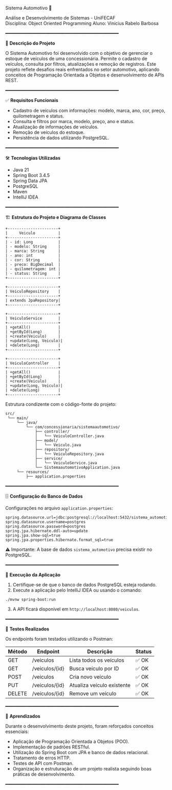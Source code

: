 
Sistema Automotivo 🚗

Análise e Desenvolvimento de Sistemas - UniFECAF  
Disciplina: Object Oriented Programming
Aluno: Vinicius Rabelo Barbosa

━━━━━━━━━━━━━━━━━━━━━━━━━━━━━━━━━━━━━━━━━━

📝 **Descrição do Projeto**

O Sistema Automotivo foi desenvolvido com o objetivo de gerenciar o estoque de veículos de uma concessionária. Permite o cadastro de veículos, consulta por filtros, atualizações e remoção de registros. Este projeto reflete desafios reais enfrentados no setor automotivo, aplicando conceitos de Programação Orientada a Objetos e desenvolvimento de APIs REST.

━━━━━━━━━━━━━━━━━━━━━━━━━━━━━━━━━━━━━━━━━━

✅ **Requisitos Funcionais**

- Cadastro de veículos com informações: modelo, marca, ano, cor, preço, quilometragem e status.
- Consulta e filtros por marca, modelo, preço, ano e status.
- Atualização de informações de veículos.
- Remoção de veículos do estoque.
- Persistência de dados utilizando PostgreSQL.

━━━━━━━━━━━━━━━━━━━━━━━━━━━━━━━━━━━━━━━━━━

🛠 **Tecnologias Utilizadas**

- Java 21
- Spring Boot 3.4.5
- Spring Data JPA
- PostgreSQL
- Maven
- IntelliJ IDEA

━━━━━━━━━━━━━━━━━━━━━━━━━━━━━━━━━━━━━━━━━━

🏗 **Estrutura do Projeto e Diagrama de Classes**

```
+----------------------+
|     Veiculo          |
+----------------------+
| - id: Long           |
| - modelo: String     |
| - marca: String      |
| - ano: int           |
| - cor: String        |
| - preco: BigDecimal  |
| - quilometragem: int |
| - status: String     |
+----------------------+

+----------------------+
| VeiculoRepository    |
+----------------------+
| extends JpaRepository|
+----------------------+

+----------------------+
| VeiculoService       |
+----------------------+
| +getAll()            |
| +getById(Long)       |
| +create(Veiculo)     |
| +update(Long, Veiculo)|
| +delete(Long)        |
+----------------------+

+----------------------+
| VeiculoController    |
+----------------------+
| +getAll()            |
| +getById(Long)       |
| +create(Veiculo)     |
| +update(Long, Veiculo)|
| +delete(Long)        |
+----------------------+
```

Estrutura condizente com o código-fonte do projeto:
```
src/
 └── main/
     └── java/
         └── com/concessionaria/sistemaautomotivo/
             ├── controller/
             │   └── VeiculoController.java
             ├── model/
             │   └── Veiculo.java
             ├── repository/
             │   └── VeiculoRepository.java
             ├── service/
             │   └── VeiculoService.java
             └── SistemaautomotivoApplication.java
     └── resources/
         ├── application.properties
```

━━━━━━━━━━━━━━━━━━━━━━━━━━━━━━━━━━━━━━━━━━

🗄 **Configuração do Banco de Dados**

Configurações no arquivo `application.properties`:

```
spring.datasource.url=jdbc:postgresql://localhost:5432/sistema_automotivo
spring.datasource.username=postgres
spring.datasource.password=postgres
spring.jpa.hibernate.ddl-auto=update
spring.jpa.show-sql=true
spring.jpa.properties.hibernate.format_sql=true
```

⚠ Importante: A base de dados `sistema_automotivo` precisa existir no PostgreSQL.

━━━━━━━━━━━━━━━━━━━━━━━━━━━━━━━━━━━━━━━━━━

🚀 **Execução da Aplicação**

1. Certifique-se de que o banco de dados PostgreSQL esteja rodando.
2. Execute a aplicação pelo IntelliJ IDEA ou usando o comando:
```
./mvnw spring-boot:run
```
3. A API ficará disponível em `http://localhost:8080/veiculos`.

━━━━━━━━━━━━━━━━━━━━━━━━━━━━━━━━━━━━━━━━━━

🧪 **Testes Realizados**

Os endpoints foram testados utilizando o Postman:

| Método | Endpoint          | Descrição                  | Status |
|--------|-------------------|----------------------------|--------|
| GET    | /veiculos         | Lista todos os veículos    | ✅ OK  |
| GET    | /veiculos/{id}    | Busca veículo por ID       | ✅ OK  |
| POST   | /veiculos         | Cria novo veículo          | ✅ OK  |
| PUT    | /veiculos/{id}    | Atualiza veículo existente | ✅ OK  |
| DELETE | /veiculos/{id}    | Remove um veículo          | ✅ OK  |

━━━━━━━━━━━━━━━━━━━━━━━━━━━━━━━━━━━━━━━━━━

🎯 **Aprendizados**

Durante o desenvolvimento deste projeto, foram reforçados conceitos essenciais:
- Aplicação de Programação Orientada a Objetos (POO).
- Implementação de padrões RESTful.
- Utilização do Spring Boot com JPA e banco de dados relacional.
- Tratamento de erros HTTP.
- Testes de API com Postman.
- Organização e estruturação de um projeto realista seguindo boas práticas de desenvolvimento.

━━━━━━━━━━━━━━━━━━━━━━━━━━━━━━━━━━━━━━━━━━
